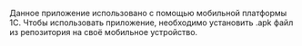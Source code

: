 Данное приложение использовано с помощью мобильной платформы 1С.
Чтобы использовать приложение, необходимо установить .apk файл из репозитория на своё мобильное устройство.
